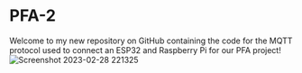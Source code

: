 # PFA-2
 Welcome to my new repository on GitHub containing the code for the MQTT protocol used to connect an ESP32 and Raspberry Pi for our PFA project!
![Screenshot 2023-02-28 221325](https://user-images.githubusercontent.com/111172566/222077697-c1ce880b-6772-47c7-be07-bef3666d6719.png)
